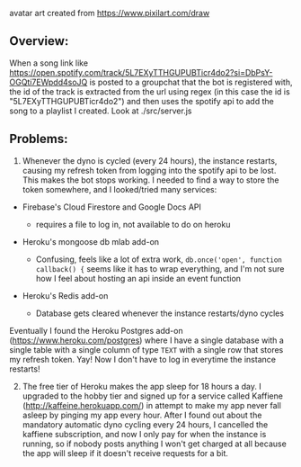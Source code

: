 avatar art created from https://www.pixilart.com/draw
 
## Overview:

When a song link like https://open.spotify.com/track/5L7EXyTTHGUPUBTicr4do2?si=DbPsY-OGQti7EWpdd4soJQ
is posted to a groupchat that the bot is registered with, the id of the track is
extracted from
the url using regex (in this case the id is "5L7EXyTTHGUPUBTicr4do2") and then uses the
spotify api to add the song to a playlist I created. Look at ./src/server.js

## Problems:

1. Whenever the dyno is cycled (every 24 hours), the instance restarts, causing my
refresh token from logging into the spotify api to be lost. This makes the bot stops working. I needed to find a way to store the token somewhere, and I looked/tried many services:

- Firebase's Cloud Firestore and Google Docs API
  - requires a file to log in, not available to do on heroku

- Heroku's mongoose db mlab add-on
  - Confusing, feels like a lot of extra work, `db.once('open', function callback() {` seems like it has to wrap everything, and I'm not sure how I feel
  about hosting an api inside an event function

- Heroku's Redis add-on
  - Database gets cleared whenever the instance restarts/dyno cycles

Eventually I found the Heroku Postgres add-on (https://www.heroku.com/postgres) where I
have a single database with a single table with a single column of type `TEXT` with
a single row that stores my refresh token. Yay! Now I don't have to log in everytime the
instance restarts!

2. The free tier of Heroku makes the app sleep for 18 hours a day. I upgraded to the
hobby tier and signed up for a service called Kaffiene (http://kaffeine.herokuapp.com/)
in attempt to make my app never fall asleep by pinging my app every hour. After I found
out about the mandatory automatic dyno cycling every 24 hours, I cancelled the kaffiene
subscription, and now I only pay for when the instance is running, so if nobody posts
anything I won't get charged at all because the app will sleep if it doesn't receive
requests for a bit.
